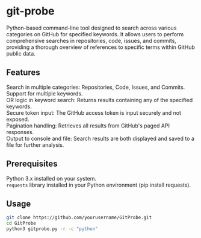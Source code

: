 # git-probe
Python-based command-line tool designed to search across various categories on GitHub for specified keywords.
It allows users to perform comprehensive searches in repositories, code, issues, and commits, providing a thorough overview of references to specific terms within GitHub public data.

## Features
Search in multiple categories: Repositories, Code, Issues, and Commits.  
Support for multiple keywords.  
OR logic in keyword search: Returns results containing any of the specified keywords.  
Secure token input: The GitHub access token is input securely and not exposed.  
Pagination handling: Retrieves all results from GitHub's paged API responses.  
Output to console and file: Search results are both displayed and saved to a file for further analysis.  

## Prerequisites

Python 3.x installed on your system.  
`requests` library installed in your Python environment (pip install requests).  

## Usage  

```bash
git clone https://github.com/yourusername/GitProbe.git
cd GitProbe
python3 gitprobe.py -r -c "python"
```
